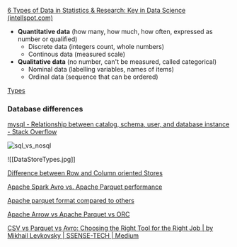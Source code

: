 [6 Types of Data in Statistics & Research: Key in Data Science (intellspot.com)](http://www.intellspot.com/data-types/)  
  
- **Quantitative data** (how many, how much, how often, expressed as number or qualified)
	- Discrete data (integers count, whole numbers)
	- Continous data (measured scale)
- **Qualitative data** (no number, can't be measured, called categorical)
	- Nominal data (labelling variables, names of items)
	- Ordinal data (sequence that can be ordered)

[Types](Types.md)

### Database differences

[mysql - Relationship between catalog, schema, user, and database instance - Stack Overflow](https://stackoverflow.com/questions/7942520/relationship-between-catalog-schema-user-and-database-instance)


![sql_vs_nosql](sql_vs_nosql.jpg)

![[DataStoreTypes.jpg]]


[Difference between Row and Column oriented Stores](https://www.geeksforgeeks.org/difference-between-row-oriented-and-column-oriented-data-stores-in-dbms/)

[Apache Spark Avro vs. Apache Parquet performance](https://stackoverflow.com/questions/53571888/spark-avro-vs-parquet-performance)

[Apache parquet format compared to others](https://stackoverflow.com/questions/36822224/what-are-the-pros-and-cons-of-parquet-format-compared-to-other-formats)

[Apache Arrow vs Apache Parquet vs ORC](http://dbmsmusings.blogspot.com/2017/10/apache-arrow-vs-parquet-and-orc-do-we.html)

[CSV vs Parquet vs Avro: Choosing the Right Tool for the Right Job | by Mikhail Levkovsky | SSENSE-TECH | Medium](https://medium.com/ssense-tech/csv-vs-parquet-vs-avro-choosing-the-right-tool-for-the-right-job-79c9f56914a8)

